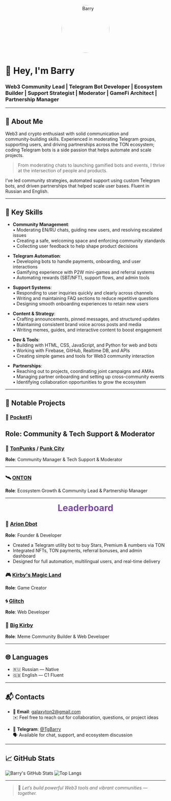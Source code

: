 <p align="center">
  <img src="https://avatars.githubusercontent.com/galaton2" width="150" style="border-radius:50%;" alt="Barry" />
</p>

# 👋 Hey, I'm Barry

### Web3 Community Lead | Telegram Bot Developer | Ecosystem Builder | Support Strategist | Moderator | GameFi Architect | Partnership Manager


---

## 🧠 About Me

Web3 and crypto enthusiast with solid communication and community‑building
skills. Experienced in moderating Telegram groups, supporting users, and driving
partnerships across the TON ecosystem; coding Telegram bots is a side passion
that helps automate and scale projects.

> From moderating chats to launching gamified bots and events, I thrive at the intersection of people and products.

I’ve led community strategies, automated support using custom Telegram bots, and driven partnerships that helped scale user bases. Fluent in Russian and English.

---

## 🔧 Key Skills

- **Community Management**:  
  • Moderating EN/RU chats, guiding new users, and resolving escalated issues  
  • Creating a safe, welcoming space and enforcing community standards  
  • Collecting user feedback to help shape product decisions

- **Telegram Automation**:  
  • Developing bots to handle payments, onboarding, and user interactions  
  • Gamifying experience with P2W mini-games and referral systems  
  • Automating rewards (SBT/NFT), support flows, and admin tools

- **Support Systems**:  
  • Responding to user inquiries quickly and clearly across channels  
  • Writing and maintaining FAQ sections to reduce repetitive questions  
  • Designing smooth onboarding experiences to retain new users

- **Content & Strategy**:  
  • Crafting announcements, pinned messages, and structured updates  
  • Maintaining consistent brand voice across posts and media  
  • Writing memes, guides, and interactive content to boost engagement

- **Dev & Tools**:  
  • Building with HTML, CSS, JavaScript, and Python for web and bots  
  • Working with Firebase, GitHub, Realtime DB, and APIs  
  • Creating simple games and tools for Web3 community interaction

- **Partnerships**:  
  • Reaching out to projects, coordinating joint campaigns and AMAs  
  • Managing partner onboarding and setting up cross-community events  
  • Identifying collaboration opportunities to grow the ecosystem

---

## 🚀 Notable Projects

### 🧩 [PocketFi](https://t.me/Pocketfi)
**Role**: Community & Tech Support & Moderator
---

### 🧠 [TonPunks](https://t.me/tonpunks) / [Punk City](https://t.me/punkton)
**Role**: Community Manager & Tech Support & Moderator 

---

### 🛰️ [ONTON](https://t.me/ontonlive)
**Role**: Ecosystem Growth & Community Lead & Partnership Manager

---
<h1 style="color:#7c46a3;text-align:center;margin:8px 0 0 0">Leaderboard</h1>

### 🔧 [Arion Dbot](https://t.me/Arion_Dbot)
**Role**: Founder & Developer
- Created a Telegram utility bot to buy Stars, Premium & numbers via TON
- Integrated NFTs, TON payments, referral bonuses, and admin dashboard
- Designed for full automation, multilingual users, and real-time delivery

### 🎮 [Kirby's Magic Land](https://t.me/kirbyflybot)
**Role**: Game Creator


### 🌀 [Glitch](https://fixglitch.xyz/)
**Role**: Web Developer

### 🌈 [Big Kirby](https://t.me/bigKirby)
**Role**: Meme Community Builder & Web Developer

---

## 🌐 Languages

- 🇷🇺 Russian — Native
- 🇬🇧 English — C1 Fluent

---

## 📬 Contacts

- 📧 **Email**: [galaxyton2@gmail.com](mailto:galaxyton2@gmail.com)  
  ✉️ Feel free to reach out for collaboration, questions, or project ideas

- 💬 **Telegram**: [@TgBarry](https://t.me/TgBarry)  
  🗣️ Available for chat, support, and ecosystem discussion

---

## 📈 GitHub Stats

![Barry's GitHub Stats](https://github-readme-stats.vercel.app/api?username=your-username-here&show_icons=true&theme=tokyonight&count_private=true)
![Top Langs](https://github-readme-stats.vercel.app/api/top-langs/?username=your-username-here&layout=compact&theme=tokyonight)

---

> 💬 *Let’s build powerful Web3 tools and vibrant communities — together.*
